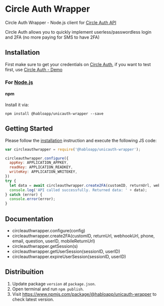 # Circle Auth Wrapper

Circle Auth Wrapper - Node.js client for [Circle Auth API](https://circleauth.gocircle.ai/docs/)
<br>

Circle Auth allows you to quickly implement userless/passwordless login and 2FA (no more paying for SMS to have 2FA)

## Installation

First make sure to get your credentials on [Circle Auth](https://console.gocircle.com/), if you want to test first, use [Circle Auth - Demo](https://circleauth.gocircle.ai/demo)

### For [Node.js](https://nodejs.org/)

#### npm

Install it via:

```shell
npm install @habloapp/unicauth-wrapper --save
```

## Getting Started

Please follow the [installation](#installation) instruction and execute the following JS code:

```javascript
var circleauthwrapper = require('@habloapp/unicauth-wrapper');

circleauthwrapper.configure({
  appKey: APPLICATION_APPKEY,
  readKey: APPLICATION_READKEY,
  writeKey: APPLICATION_WRITEKEY,
})
try {
  let data = await circleauthwrapper.create2FA(customID, returnUrl, webhookUrl, phone, email, question, userID, mobileReturnUrl)
  console.log('API called successfully. Returned data: ' + data);
} catch (error) {
  console.error(error);
}
```

## Documentation

* circleauthwrapper.configure(config)
* circleauthwrapper.create2FA(customID, returnUrl, webhookUrl, phone, email, question, userID, mobileReturnUrl)
* circleauthwrapper.getSession(s)
* circleauthwrapper.getUserSession(sessionID, userID)
* circleauthwrapper.expireUserSession(sessionID, userID)

## Distribuition

1.  Update package `version` at `package.json`.
2.  Open terminal and run `npm publish`.
3.  Visit https://www.npmjs.com/package/@habloapp/unicauth-wrapper to check latest version.
